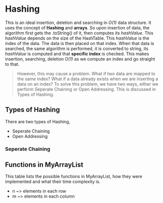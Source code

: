 # Hashing
This is an ideal insertion, deletion and searching in _O(1)_ data structure. It uses the concept of **Hashing** and **arrays**. So upon insertion of data, the algorithm first gets the .toString() of it, then computes its _hashValue_. This _hashValue_ depends on the size of the HashTable. This _hashValue_ is the index of the data. The data is then placed on that index. When that data is searched, the same algorithm is performed, it is converted to string, its _hashValue_ is computed and that **specific index** is checked. This makes insertion, searching, deletion _O(1)_ as we compute an index and go straight to that. 
> However, this may cause a problem. What if two data are mapped to the same index? What if a data already exists when we are inserting a data on an index? To solve this problem, we have two ways, either we perform Seperate Chaining or Open Addressing. This is discussed in Types of Hashing. 

## Types of Hashing
There are two types of Hashing,
* Seperate Chaining
* Open Addressing

### Seperate Chaining


## Functions in MyArrayList
This table lists the possible functions in MyArrayList, how they were implemented and what their time complexity is. 
* n ~> elements in each row 
* m ~> elements in each column
